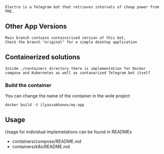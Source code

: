 ```
Electro is a Telegram bot that retrieves intervals of cheap power from  PRE.
```

## Other App Versions

```
Main branch contains containirised version of this bot, 
Check the branch "original" for a simple desktop application
```

## Containerized solutions

```
Inside ./containers directory there is implementation for Docker compose and Kubernetes as well as contanarized Telegram bot itself
```

### Build the container
You can change the name of the container in the wole project
```
docker build -t ilyassakhanov/my-app
```

## Usage
Usage for individual implemetations can be found in READMEs
-  containers/compose/README.md
-  containers/k8s/README.md
